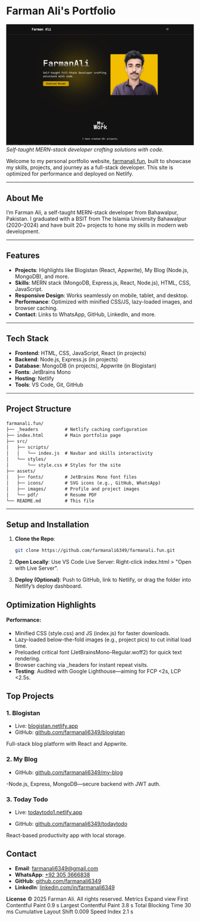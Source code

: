 # Farman Ali's Portfolio

![Portfolio Screenshot](farmanali.fun.png)  
_Self-taught MERN-stack developer crafting solutions with code._

Welcome to my personal portfolio website, [farmanali.fun](https://farmanali.fun), built to showcase my skills, projects, and journey as a full-stack developer. This site is optimized for performance and deployed on Netlify.

---

## About Me

I’m Farman Ali, a self-taught MERN-stack developer from Bahawalpur, Pakistan. I graduated with a BSIT from The Islamia University Bahawalpur (2020–2024) and have built 20+ projects to hone my skills in modern web development.

---

## Features

- **Projects**: Highlights like Blogistan (React, Appwrite), My Blog (Node.js, MongoDB), and more.
- **Skills**: MERN stack (MongoDB, Express.js, React, Node.js), HTML, CSS, JavaScript.
- **Responsive Design**: Works seamlessly on mobile, tablet, and desktop.
- **Performance**: Optimized with minified CSS/JS, lazy-loaded images, and browser caching.
- **Contact**: Links to WhatsApp, GitHub, LinkedIn, and more.

---

## Tech Stack

- **Frontend**: HTML, CSS, JavaScript, React (in projects)
- **Backend**: Node.js, Express.js (in projects)
- **Database**: MongoDB (in projects), Appwrite (in Blogistan)
- **Fonts**: JetBrains Mono
- **Hosting**: Netlify
- **Tools**: VS Code, Git, GitHub

---

## Project Structure

```
farmanali.fun/
├── _headers          # Netlify caching configuration
├── index.html        # Main portfolio page
├── src/
│   ├── scripts/
│   │   └── index.js  # Navbar and skills interactivity
│   └── styles/
│       └── style.css # Styles for the site
├── assets/
│   ├── fonts/        # JetBrains Mono font files
│   ├── icons/        # SVG icons (e.g., GitHub, WhatsApp)
│   ├── images/       # Profile and project images
│   └── pdf/          # Resume PDF
└── README.md         # This file
```

---

## Setup and Installation

1. **Clone the Repo**:

   ```bash
   git clone https://github.com/farmanali6349/farmanali.fun.git
   ```

2. **Open Locally**:
   Use VS Code Live Server: Right-click index.html > "Open with Live Server".

3. **Deploy (Optional)**:
   Push to GitHub, link to Netlify, or drag the folder into Netlify’s deploy dashboard.

## Optimization Highlights

#### Performance:

- Minified CSS (style.css) and JS (index.js) for faster downloads.
- Lazy-loaded below-the-fold images (e.g., project pics) to cut initial load time.
- Preloaded critical font (JetBrainsMono-Regular.woff2) for quick text rendering.
- Browser caching via \_headers for instant repeat visits.
- **Testing**: Audited with Google Lighthouse—aiming for FCP <2s, LCP <2.5s.

## Top Projects

### 1. Blogistan

- Live: [blogistan.netlify.app](blogistan.netlify.app)
- GitHub: [github.com/farmanali6349/blogistan](github.com/farmanali6349/blogistan)

Full-stack blog platform with React and Appwrite.

### 2. My Blog

- GitHub: [github.com/farmanali6349/my-blog](github.com/farmanali6349/my-blog)

-Node.js, Express, MongoDB—secure backend with JWT auth.

### 3. Today Todo

- Live: [todaytodo1.netlify.app](todaytodo1.netlify.app)

- GitHub: [github.com/farmanali6349/todaytodo](github.com/farmanali6349/todaytodo)

React-based productivity app with local storage.

## Contact

- **Email**: [farmanali6349@gmail.com](mailto:farmanali6349@gmail.com?subject=Hello%20Farman%20Ali&body=Hi%20Farman%2C%0A%0AI%20came%20across%20your%20profile%20as%20a%20MERN%20stack%20developer%20and%20wanted%20to%20connect.%0A%0ARegards,)
- **WhatsApp**: [+92 305 3666838](https://wa.me/923053666838?text=Assalam-o-Aliakum!%20Farman%2C%20I%20saw%20your%20portfolio%20and%20wanted%20to%20connect.)
- **GitHub**: [github.com/farmanali6349](github.com/farmanali6349)
- **LinkedIn**: [linkedin.com/in/farmanali6349](linkedin.com/in/farmanali6349)

**License**
© 2025 Farman Ali. All rights reserved.
Metrics
Expand view
First Contentful Paint
0.9 s
Largest Contentful Paint
3.8 s
Total Blocking Time
30 ms
Cumulative Layout Shift
0.009
Speed Index
2.1 s

